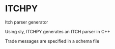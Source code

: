 ITCHPY
======

Itch parser generator

Using sly, ITCHPY generates an ITCH parser in C++

Trade messages are specified in a schema file


